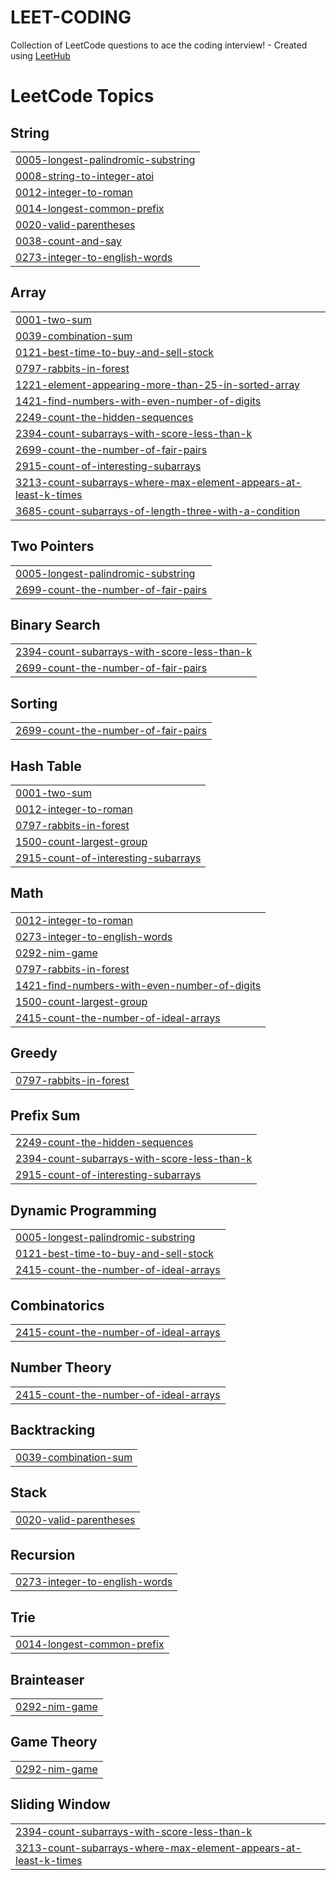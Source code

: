 # LEET-CODING
Collection of LeetCode questions to ace the coding interview! - Created using [LeetHub](https://github.com/QasimWani/LeetHub)

<!---LeetCode Topics Start-->
# LeetCode Topics
## String
|  |
| ------- |
| [0005-longest-palindromic-substring](https://github.com/SriRajyaLakshmi38/LEET-CODING/tree/master/0005-longest-palindromic-substring) |
| [0008-string-to-integer-atoi](https://github.com/SriRajyaLakshmi38/LEET-CODING/tree/master/0008-string-to-integer-atoi) |
| [0012-integer-to-roman](https://github.com/SriRajyaLakshmi38/LEET-CODING/tree/master/0012-integer-to-roman) |
| [0014-longest-common-prefix](https://github.com/SriRajyaLakshmi38/LEET-CODING/tree/master/0014-longest-common-prefix) |
| [0020-valid-parentheses](https://github.com/SriRajyaLakshmi38/LEET-CODING/tree/master/0020-valid-parentheses) |
| [0038-count-and-say](https://github.com/SriRajyaLakshmi38/LEET-CODING/tree/master/0038-count-and-say) |
| [0273-integer-to-english-words](https://github.com/SriRajyaLakshmi38/LEET-CODING/tree/master/0273-integer-to-english-words) |
## Array
|  |
| ------- |
| [0001-two-sum](https://github.com/SriRajyaLakshmi38/LEET-CODING/tree/master/0001-two-sum) |
| [0039-combination-sum](https://github.com/SriRajyaLakshmi38/LEET-CODING/tree/master/0039-combination-sum) |
| [0121-best-time-to-buy-and-sell-stock](https://github.com/SriRajyaLakshmi38/LEET-CODING/tree/master/0121-best-time-to-buy-and-sell-stock) |
| [0797-rabbits-in-forest](https://github.com/SriRajyaLakshmi38/LEET-CODING/tree/master/0797-rabbits-in-forest) |
| [1221-element-appearing-more-than-25-in-sorted-array](https://github.com/SriRajyaLakshmi38/LEET-CODING/tree/master/1221-element-appearing-more-than-25-in-sorted-array) |
| [1421-find-numbers-with-even-number-of-digits](https://github.com/SriRajyaLakshmi38/LEET-CODING/tree/master/1421-find-numbers-with-even-number-of-digits) |
| [2249-count-the-hidden-sequences](https://github.com/SriRajyaLakshmi38/LEET-CODING/tree/master/2249-count-the-hidden-sequences) |
| [2394-count-subarrays-with-score-less-than-k](https://github.com/SriRajyaLakshmi38/LEET-CODING/tree/master/2394-count-subarrays-with-score-less-than-k) |
| [2699-count-the-number-of-fair-pairs](https://github.com/SriRajyaLakshmi38/LEET-CODING/tree/master/2699-count-the-number-of-fair-pairs) |
| [2915-count-of-interesting-subarrays](https://github.com/SriRajyaLakshmi38/LEET-CODING/tree/master/2915-count-of-interesting-subarrays) |
| [3213-count-subarrays-where-max-element-appears-at-least-k-times](https://github.com/SriRajyaLakshmi38/LEET-CODING/tree/master/3213-count-subarrays-where-max-element-appears-at-least-k-times) |
| [3685-count-subarrays-of-length-three-with-a-condition](https://github.com/SriRajyaLakshmi38/LEET-CODING/tree/master/3685-count-subarrays-of-length-three-with-a-condition) |
## Two Pointers
|  |
| ------- |
| [0005-longest-palindromic-substring](https://github.com/SriRajyaLakshmi38/LEET-CODING/tree/master/0005-longest-palindromic-substring) |
| [2699-count-the-number-of-fair-pairs](https://github.com/SriRajyaLakshmi38/LEET-CODING/tree/master/2699-count-the-number-of-fair-pairs) |
## Binary Search
|  |
| ------- |
| [2394-count-subarrays-with-score-less-than-k](https://github.com/SriRajyaLakshmi38/LEET-CODING/tree/master/2394-count-subarrays-with-score-less-than-k) |
| [2699-count-the-number-of-fair-pairs](https://github.com/SriRajyaLakshmi38/LEET-CODING/tree/master/2699-count-the-number-of-fair-pairs) |
## Sorting
|  |
| ------- |
| [2699-count-the-number-of-fair-pairs](https://github.com/SriRajyaLakshmi38/LEET-CODING/tree/master/2699-count-the-number-of-fair-pairs) |
## Hash Table
|  |
| ------- |
| [0001-two-sum](https://github.com/SriRajyaLakshmi38/LEET-CODING/tree/master/0001-two-sum) |
| [0012-integer-to-roman](https://github.com/SriRajyaLakshmi38/LEET-CODING/tree/master/0012-integer-to-roman) |
| [0797-rabbits-in-forest](https://github.com/SriRajyaLakshmi38/LEET-CODING/tree/master/0797-rabbits-in-forest) |
| [1500-count-largest-group](https://github.com/SriRajyaLakshmi38/LEET-CODING/tree/master/1500-count-largest-group) |
| [2915-count-of-interesting-subarrays](https://github.com/SriRajyaLakshmi38/LEET-CODING/tree/master/2915-count-of-interesting-subarrays) |
## Math
|  |
| ------- |
| [0012-integer-to-roman](https://github.com/SriRajyaLakshmi38/LEET-CODING/tree/master/0012-integer-to-roman) |
| [0273-integer-to-english-words](https://github.com/SriRajyaLakshmi38/LEET-CODING/tree/master/0273-integer-to-english-words) |
| [0292-nim-game](https://github.com/SriRajyaLakshmi38/LEET-CODING/tree/master/0292-nim-game) |
| [0797-rabbits-in-forest](https://github.com/SriRajyaLakshmi38/LEET-CODING/tree/master/0797-rabbits-in-forest) |
| [1421-find-numbers-with-even-number-of-digits](https://github.com/SriRajyaLakshmi38/LEET-CODING/tree/master/1421-find-numbers-with-even-number-of-digits) |
| [1500-count-largest-group](https://github.com/SriRajyaLakshmi38/LEET-CODING/tree/master/1500-count-largest-group) |
| [2415-count-the-number-of-ideal-arrays](https://github.com/SriRajyaLakshmi38/LEET-CODING/tree/master/2415-count-the-number-of-ideal-arrays) |
## Greedy
|  |
| ------- |
| [0797-rabbits-in-forest](https://github.com/SriRajyaLakshmi38/LEET-CODING/tree/master/0797-rabbits-in-forest) |
## Prefix Sum
|  |
| ------- |
| [2249-count-the-hidden-sequences](https://github.com/SriRajyaLakshmi38/LEET-CODING/tree/master/2249-count-the-hidden-sequences) |
| [2394-count-subarrays-with-score-less-than-k](https://github.com/SriRajyaLakshmi38/LEET-CODING/tree/master/2394-count-subarrays-with-score-less-than-k) |
| [2915-count-of-interesting-subarrays](https://github.com/SriRajyaLakshmi38/LEET-CODING/tree/master/2915-count-of-interesting-subarrays) |
## Dynamic Programming
|  |
| ------- |
| [0005-longest-palindromic-substring](https://github.com/SriRajyaLakshmi38/LEET-CODING/tree/master/0005-longest-palindromic-substring) |
| [0121-best-time-to-buy-and-sell-stock](https://github.com/SriRajyaLakshmi38/LEET-CODING/tree/master/0121-best-time-to-buy-and-sell-stock) |
| [2415-count-the-number-of-ideal-arrays](https://github.com/SriRajyaLakshmi38/LEET-CODING/tree/master/2415-count-the-number-of-ideal-arrays) |
## Combinatorics
|  |
| ------- |
| [2415-count-the-number-of-ideal-arrays](https://github.com/SriRajyaLakshmi38/LEET-CODING/tree/master/2415-count-the-number-of-ideal-arrays) |
## Number Theory
|  |
| ------- |
| [2415-count-the-number-of-ideal-arrays](https://github.com/SriRajyaLakshmi38/LEET-CODING/tree/master/2415-count-the-number-of-ideal-arrays) |
## Backtracking
|  |
| ------- |
| [0039-combination-sum](https://github.com/SriRajyaLakshmi38/LEET-CODING/tree/master/0039-combination-sum) |
## Stack
|  |
| ------- |
| [0020-valid-parentheses](https://github.com/SriRajyaLakshmi38/LEET-CODING/tree/master/0020-valid-parentheses) |
## Recursion
|  |
| ------- |
| [0273-integer-to-english-words](https://github.com/SriRajyaLakshmi38/LEET-CODING/tree/master/0273-integer-to-english-words) |
## Trie
|  |
| ------- |
| [0014-longest-common-prefix](https://github.com/SriRajyaLakshmi38/LEET-CODING/tree/master/0014-longest-common-prefix) |
## Brainteaser
|  |
| ------- |
| [0292-nim-game](https://github.com/SriRajyaLakshmi38/LEET-CODING/tree/master/0292-nim-game) |
## Game Theory
|  |
| ------- |
| [0292-nim-game](https://github.com/SriRajyaLakshmi38/LEET-CODING/tree/master/0292-nim-game) |
## Sliding Window
|  |
| ------- |
| [2394-count-subarrays-with-score-less-than-k](https://github.com/SriRajyaLakshmi38/LEET-CODING/tree/master/2394-count-subarrays-with-score-less-than-k) |
| [3213-count-subarrays-where-max-element-appears-at-least-k-times](https://github.com/SriRajyaLakshmi38/LEET-CODING/tree/master/3213-count-subarrays-where-max-element-appears-at-least-k-times) |
<!---LeetCode Topics End-->